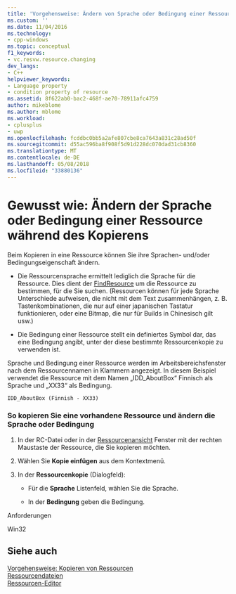 ```yaml
---
title: 'Vorgehensweise: Ändern von Sprache oder Bedingung einer Ressource während des Kopiervorgangs | Microsoft Docs'
ms.custom: ''
ms.date: 11/04/2016
ms.technology:
- cpp-windows
ms.topic: conceptual
f1_keywords:
- vc.resvw.resource.changing
dev_langs:
- C++
helpviewer_keywords:
- Language property
- condition property of resource
ms.assetid: 8f622ab0-bac2-468f-ae70-78911afc4759
author: mikeblome
ms.author: mblome
ms.workload:
- cplusplus
- uwp
ms.openlocfilehash: fcddbc0bb5a2afe807cbe8ca7643a831c28ad50f
ms.sourcegitcommit: d55ac596ba8f908f5d91d228dc070dad31cb8360
ms.translationtype: MT
ms.contentlocale: de-DE
ms.lasthandoff: 05/08/2018
ms.locfileid: "33880136"
---
```

# <a name="how-to-change-the-language-or-condition-of-a-resource-while-copying"></a>Gewusst wie: Ändern der Sprache oder Bedingung einer Ressource während des Kopierens
Beim Kopieren in eine Ressource können Sie ihre Sprachen- und/oder Bedingungseigenschaft ändern.  
  
-   Die Ressourcensprache ermittelt lediglich die Sprache für die Ressource. Dies dient der [FindResource](http://msdn.microsoft.com/library/windows/desktop/ms648042) um die Ressource zu bestimmen, für die Sie suchen. (Ressourcen können für jede Sprache Unterschiede aufweisen, die nicht mit dem Text zusammenhängen, z. B. Tastenkombinationen, die nur auf einer japanischen Tastatur funktionieren, oder eine Bitmap, die nur für Builds in Chinesisch gilt usw.)  
  
-   Die Bedingung einer Ressource stellt ein definiertes Symbol dar, das eine Bedingung angibt, unter der diese bestimmte Ressourcenkopie zu verwenden ist.  
  
 Sprache und Bedingung einer Ressource werden im Arbeitsbereichsfenster nach dem Ressourcennamen in Klammern angezeigt. In diesem Beispiel verwendet die Ressource mit dem Namen „IDD_AboutBox“ Finnisch als Sprache und „XX33“ als Bedingung.  
  
```  
IDD_AboutBox (Finnish - XX33)  
```  
  
### <a name="to-copy-an-existing-resource-and-change-its-language-or-condition"></a>So kopieren Sie eine vorhandene Ressource und ändern die Sprache oder Bedingung  
  
1.  In der RC-Datei oder in der [Ressourcenansicht](../windows/resource-view-window.md) Fenster mit der rechten Maustaste der Ressource, die Sie kopieren möchten.  
  
2.  Wählen Sie **Kopie einfügen** aus dem Kontextmenü.  
  
3.  In der **Ressourcenkopie** (Dialogfeld):  
  
    -   Für die **Sprache** Listenfeld, wählen Sie die Sprache.  
  
    -   In der **Bedingung** geben die Bedingung.  
  

  
 Anforderungen  
  
 Win32  
  
## <a name="see-also"></a>Siehe auch  
 [Vorgehensweise: Kopieren von Ressourcen](../windows/how-to-copy-resources.md)   
 [Ressourcendateien](../windows/resource-files-visual-studio.md)   
 [Ressourcen-Editor](../windows/resource-editors.md)